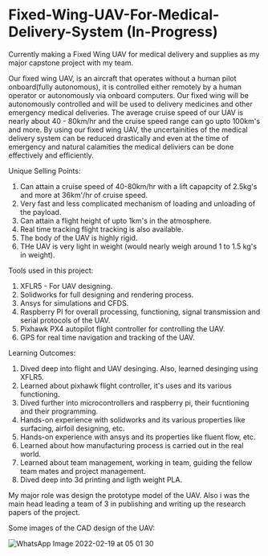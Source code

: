 # Fixed-Wing-UAV-For-Medical-Delivery-System (In-Progress)
Currently making a Fixed Wing UAV for medical delivery and supplies as my major capstone project with my team.


Our fixed wing UAV, is an aircraft that operates without a human pilot onboard(fully autonomous), it is controlled either remotely by a human operator or autonomously via onboard computers. Our fixed wing will be autonomously controlled and will be used to delivery medicines and other emergency medical deliveries. The average cruise speed of our UAV is nearly about 40 - 80km/hr and the cruise speed range can go upto 100km's and more. By using our fixed wing UAV, the uncertainities of the medical delivery system can be reduced drastically and even at the time of emergency and natural calamities the medical deliviers can be done effectively and efficiently.    


Unique Selling Points: 

1. Can attain a cruise speed of 40-80km/hr with a lift capapcity of 2.5kg's and more at 36km'/hr of cruise speed.
2. Very fast and less complicated mechanism of loading and unloading of the payload.
3. Can attain a flight height of upto 1km's in the atmosphere. 
4. Real time tracking flight tracking is also available. 
5. The body of the UAV is highly rigid. 
6. THe UAV is very light in weight (would nearly weigh around 1 to 1.5 kg's in weight).


Tools used in this project: 

1. XFLR5 - For UAV designing.
2. Solidworks for full designing and rendering process.
3. Ansys for simulations and CFDS.
4. Raspberry PI for overall processing, functioning, signal transmission and serial protocols of the UAV.
5. Pixhawk PX4 autopilot flight controller for controlling the UAV.
6. GPS for real time navigation and tracking of the UAV.


Learning Outcomes:

1. Dived deep into flight and UAV desinging. Also, learned desinging using XFLR5.
2. Learned about pixhawk flight controller, it's uses and its various functioning.
3. Dived further into microcontrollers and raspberry pi, their fucntioning and their programming.
4. Hands-on experience with solidworks and its various properties like surfacing, airfoil designing, etc.
5. Hands-on experience with ansys and its properties like fluent flow, etc.
6. Learned about how manufacturing process is carried out in the real world. 
7. Learned about team management, working in team, guiding the fellow team mates and project management.
8. Dived deep into 3d printing and ligth weight PLA.



My major role was design the prototype model of the UAV. Also i was the main head leading a team of 3 in publishing and writing up the research papers of the project. 


Some images of the CAD design of the UAV: 

![WhatsApp Image 2022-02-19 at 05 01 30](https://user-images.githubusercontent.com/65725785/156887045-40a29022-e8aa-4c80-8652-aa7227328b2f.jpeg)




